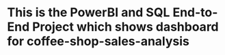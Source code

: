# This is the PowerBI and SQL End-to-End Project which shows dashboard for coffee-shop-sales-analysis
